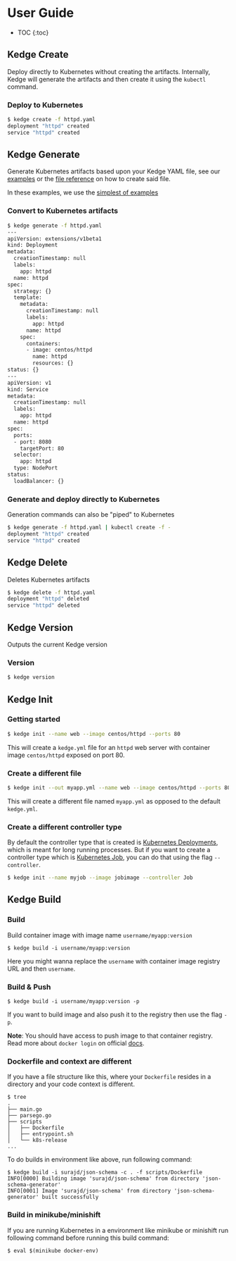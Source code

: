# User Guide

* TOC
{:toc}

## Kedge Create

Deploy directly to Kubernetes without creating the artifacts. Internally, Kedge will generate the artifacts and then create it using the `kubectl` command.

### Deploy to Kubernetes

```sh
$ kedge create -f httpd.yaml
deployment "httpd" created
service "httpd" created
```

## Kedge Generate

Generate Kubernetes artifacts based upon your Kedge YAML file, see our [examples](/examples) or the [file reference](/docs/file-reference.md) on how to create said file.

In these examples, we use the [simplest of examples](/examples/simplest/httpd.yaml)

### Convert to Kubernetes artifacts

```sh
$ kedge generate -f httpd.yaml
---
apiVersion: extensions/v1beta1
kind: Deployment
metadata:
  creationTimestamp: null
  labels:
    app: httpd
  name: httpd
spec:
  strategy: {}
  template:
    metadata:
      creationTimestamp: null
      labels:
        app: httpd
      name: httpd
    spec:
      containers:
      - image: centos/httpd
        name: httpd
        resources: {}
status: {}
---
apiVersion: v1
kind: Service
metadata:
  creationTimestamp: null
  labels:
    app: httpd
  name: httpd
spec:
  ports:
  - port: 8080
    targetPort: 80
  selector:
    app: httpd
  type: NodePort
status:
  loadBalancer: {}
```

### Generate and deploy directly to Kubernetes

Generation commands can also be "piped" to Kubernetes

```sh
$ kedge generate -f httpd.yaml | kubectl create -f -
deployment "httpd" created
service "httpd" created
```

## Kedge Delete

Deletes Kubernetes artifacts

```sh
$ kedge delete -f httpd.yaml
deployment "httpd" deleted
service "httpd" deleted
```
## Kedge Version

Outputs the current Kedge version

### Version

```sh
$ kedge version
```

## Kedge Init

### Getting started

```bash
$ kedge init --name web --image centos/httpd --ports 80
```
This will create a `kedge.yml` file for an `httpd` web server with container
image `centos/httpd` exposed on port 80.

### Create a different file

```bash
$ kedge init --out myapp.yml --name web --image centos/httpd --ports 80
```

This will create a different file named `myapp.yml` as opposed to the default
`kedge.yml`.

### Create a different controller type

By default the controller type that is created is [Kubernetes Deployments](https://kubernetes.io/docs/concepts/workloads/controllers/deployment/),
which is meant for long running processes. But if you want to create a controller
type which is [Kubernetes Job](https://kubernetes.io/docs/concepts/workloads/controllers/jobs-run-to-completion/),
you can do that using the flag `--controller`.

```bash
$ kedge init --name myjob --image jobimage --controller Job
```

## Kedge Build

### Build

Build container image with image name `username/myapp:version`

```console
$ kedge build -i username/myapp:version
``` 

Here you might wanna replace the `username` with container image registry URL and then
`username`.


### Build & Push

```console
$ kedge build -i username/myapp:version -p
``` 

If you want to build image and also push it to the registry then use the flag `-p`.

**Note**: You should have access to push image to that container registry. Read more about
`docker login` on official [docs](https://docs.docker.com/engine/reference/commandline/login/).

### Dockerfile and context are different

If you have a file structure like this, where your `Dockerfile` resides in a directory and
your code context is different.

```console
$ tree
.
├── main.go
├── parsego.go
├── scripts
│   ├── Dockerfile
│   ├── entrypoint.sh
│   └── k8s-release
...
```

To do builds in environment like above, run following command:

```console
$ kedge build -i surajd/json-schema -c . -f scripts/Dockerfile 
INFO[0000] Building image 'surajd/json-schema' from directory 'json-schema-generator' 
INFO[0001] Image 'surajd/json-schema' from directory 'json-schema-generator' built successfully
```

### Build in minikube/minishift

If you are running Kubernetes in a environment like minikube or minishift run following
command before running this build command:

```console
$ eval $(minikube docker-env)
```
